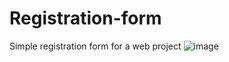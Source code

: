 # Registration-form
Simple registration form for a web project
![image](https://user-images.githubusercontent.com/68887867/153757749-c54213ca-134d-4647-8af0-58102261b773.png)
